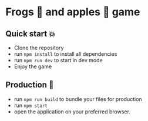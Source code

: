# Frogs 🐸  and apples 🍎 game

## Quick start 💥

- Clone the repository
- run `npm install` to install all dependencies
- run `npm run dev` to start in dev mode
- Enjoy the game

## Production 🚀

- run `npm run build` to bundle your files for production
- run `npm start`
- open the application on your preferred browser.

